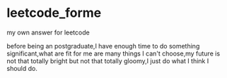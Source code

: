 # leetcode_forme
my own answer for leetcode

before being an postgraduate,I have enough time to do something significant,what are fit for me are many things I can't choose,my future is not that totally bright but not that totally gloomy,I just do what I think I should do.

